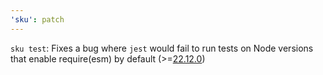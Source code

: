 ```yaml
---
'sku': patch
---
```


`sku test`: Fixes a bug where `jest` would fail to run tests on Node versions that enable require(esm) by default (>=[22.12.0][node 22.12])

[node 22.12]: https://nodejs.org/en/blog/release/v22.12.0
